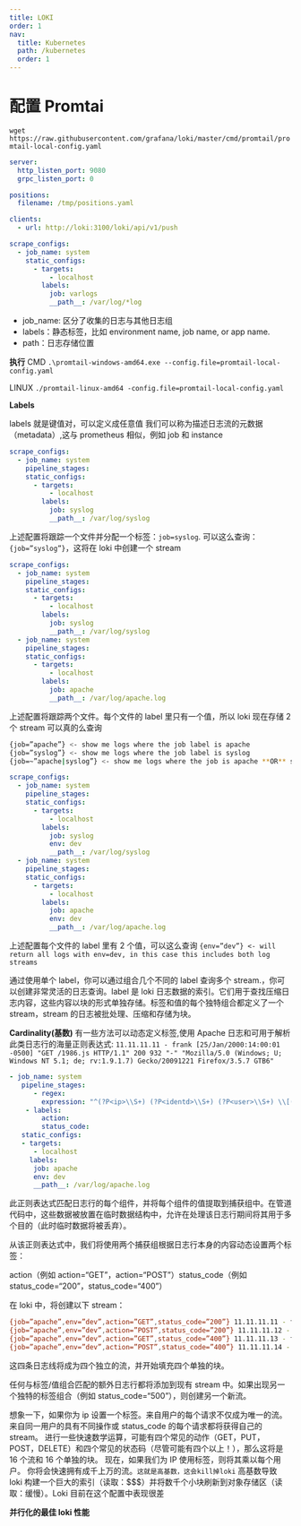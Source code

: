 ```yaml
---
title: LOKI
order: 1
nav:
  title: Kubernetes
  path: /kubernetes
  order: 1
---
```


# 配置 Promtai

`wget https://raw.githubusercontent.com/grafana/loki/master/cmd/promtail/promtail-local-config.yaml`

```yaml
server:
  http_listen_port: 9080
  grpc_listen_port: 0

positions:
  filename: /tmp/positions.yaml

clients:
  - url: http://loki:3100/loki/api/v1/push

scrape_configs:
  - job_name: system
    static_configs:
      - targets:
          - localhost
        labels:
          job: varlogs
          __path__: /var/log/*log
```

- job_name: 区分了收集的日志与其他日志组
- labels：静态标签，比如 environment name, job name, or app name.
- path：日志存储位置

**执行**
CMD
`.\promtail-windows-amd64.exe --config.file=promtail-local-config.yaml`

LINUX
`./promtail-linux-amd64 -config.file=promtail-local-config.yaml`

**Labels**

labels 就是键值对，可以定义成任意值
我们可以称为描述日志流的元数据（metadata）,这与 prometheus 相似，例如 job 和 instance

```yaml
scrape_configs:
  - job_name: system
    pipeline_stages:
    static_configs:
      - targets:
          - localhost
        labels:
          job: syslog
          __path__: /var/log/syslog
```

上述配置将跟踪一个文件并分配一个标签：`job=syslog`.
可以这么查询：`{job=”syslog”}`，这将在 loki 中创建一个 stream

```yaml
scrape_configs:
  - job_name: system
    pipeline_stages:
    static_configs:
      - targets:
          - localhost
        labels:
          job: syslog
          __path__: /var/log/syslog
  - job_name: system
    pipeline_stages:
    static_configs:
      - targets:
          - localhost
        labels:
          job: apache
          __path__: /var/log/apache.log
```

上述配置将跟踪两个文件。每个文件的 label 里只有一个值，所以 loki 现在存储 2 个 stream
可以真的么查询

```bash
{job=”apache”} <- show me logs where the job label is apache
{job=”syslog”} <- show me logs where the job label is syslog
{job=~”apache|syslog”} <- show me logs where the job is apache **OR** syslog
```

```yaml
scrape_configs:
  - job_name: system
    pipeline_stages:
    static_configs:
      - targets:
          - localhost
        labels:
          job: syslog
          env: dev
          __path__: /var/log/syslog
  - job_name: system
    pipeline_stages:
    static_configs:
      - targets:
          - localhost
        labels:
          job: apache
          env: dev
          __path__: /var/log/apache.log
```

上述配置每个文件的 label 里有 2 个值，可以这么查询
`{env=”dev”} <- will return all logs with env=dev, in this case this includes both log streams`

通过使用单个 label，你可以通过组合几个不同的 label 查询多个 stream.，你可以创建非常灵活的日志查询。label 是 loki 日志数据的索引。它们用于查找压缩日志内容，这些内容以块的形式单独存储。标签和值的每个独特组合都定义了一个 stream，stream 的日志被批处理、压缩和存储为块。

**Cardinality(基数)**
有一些方法可以动态定义标签,使用 Apache 日志和可用于解析此类日志行的海量正则表达式:
`11.11.11.11 - frank [25/Jan/2000:14:00:01 -0500] "GET /1986.js HTTP/1.1" 200 932 "-" "Mozilla/5.0 (Windows; U; Windows NT 5.1; de; rv:1.9.1.7) Gecko/20091221 Firefox/3.5.7 GTB6"`

```yaml
- job_name: system
   pipeline_stages:
      - regex:
        expression: "^(?P<ip>\\S+) (?P<identd>\\S+) (?P<user>\\S+) \\[(?P<timestamp>[\\w:/]+\\s[+\\-]\\d{4})\\] \"(?P<action>\\S+)\\s?(?P<path>\\S+)?\\s?(?P<protocol>\\S+)?\" (?P<status_code>\\d{3}|-) (?P<size>\\d+|-)\\s?\"?(?P<referer>[^\"]*)\"?\\s?\"?(?P<useragent>[^\"]*)?\"?$"
    - labels:
        action:
        status_code:
   static_configs:
   - targets:
      - localhost
     labels:
      job: apache
      env: dev
      __path__: /var/log/apache.log
```

此正则表达式匹配日志行的每个组件，并将每个组件的值提取到捕获组中。在管道代码中，这些数据被放置在临时数据结构中，允许在处理该日志行期间将其用于多个目的（此时临时数据将被丢弃）。

从该正则表达式中，我们将使用两个捕获组根据日志行本身的内容动态设置两个标签：

action（例如 action=“GET”，action=“POST”）status_code（例如 status_code=“200”，status_code=“400”）

在 loki 中，将创建以下 stream：

```bash
{job=”apache”,env=”dev”,action=”GET”,status_code=”200”} 11.11.11.11 - frank [25/Jan/2000:14:00:01 -0500] "GET /1986.js HTTP/1.1" 200 932 "-" "Mozilla/5.0 (Windows; U; Windows NT 5.1; de; rv:1.9.1.7) Gecko/20091221 Firefox/3.5.7 GTB6"
{job=”apache”,env=”dev”,action=”POST”,status_code=”200”} 11.11.11.12 - frank [25/Jan/2000:14:00:02 -0500] "POST /1986.js HTTP/1.1" 200 932 "-" "Mozilla/5.0 (Windows; U; Windows NT 5.1; de; rv:1.9.1.7) Gecko/20091221 Firefox/3.5.7 GTB6"
{job=”apache”,env=”dev”,action=”GET”,status_code=”400”} 11.11.11.13 - frank [25/Jan/2000:14:00:03 -0500] "GET /1986.js HTTP/1.1" 400 932 "-" "Mozilla/5.0 (Windows; U; Windows NT 5.1; de; rv:1.9.1.7) Gecko/20091221 Firefox/3.5.7 GTB6"
{job=”apache”,env=”dev”,action=”POST”,status_code=”400”} 11.11.11.14 - frank [25/Jan/2000:14:00:04 -0500] "POST /1986.js HTTP/1.1" 400 932 "-" "Mozilla/5.0 (Windows; U; Windows NT 5.1; de; rv:1.9.1.7) Gecko/20091221 Firefox/3.5.7 GTB6"
```

这四条日志线将成为四个独立的流，并开始填充四个单独的块。

任何与标签/值组合匹配的额外日志行都将添加到现有 stream 中。如果出现另一个独特的标签组合（例如 status_code=“500”），则创建另一个新流。

想象一下，如果你为 ip 设置一个标签。来自用户的每个请求不仅成为唯一的流。来自同一用户的具有不同操作或 status_code 的每个请求都将获得自己的 stream。
进行一些快速数学运算，可能有四个常见的动作（GET，PUT，POST，DELETE）和四个常见的状态码（尽管可能有四个以上！），那么这将是 16 个流和 16 个单独的块。 现在，如果我们为 IP 使用标签，则将其乘以每个用户。 你将会快速拥有成千上万的流。`这就是高基数，这会kill掉loki`
高基数导致 loki 构建一个巨大的索引（读取：\$\$\$）并将数千个小块刷新到对象存储区（读取：缓慢）。Loki 目前在这个配置中表现很差

**并行化的最佳 loki 性能**
